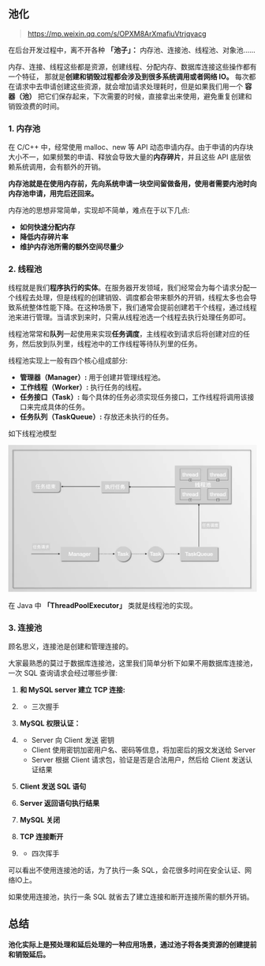 ## 池化

> https://mp.weixin.qq.com/s/OPXM8ArXmafiuVtrjqvacg

在后台开发过程中，离不开各种 **「池子」：** 内存池、连接池、线程池、对象池......

内存、连接、线程这些都是资源，创建线程、分配内存、数据库连接这些操作都有一个特征， 那就是**创建和销毁过程都会涉及到很多系统调用或者网络 IO。** 每次都在请求中去申请创建这些资源，就会增加请求处理耗时，但是如果我们用一个 **容器（池）** 把它们保存起来，下次需要的时候，直接拿出来使用，避免重复创建和销毁浪费的时间。

### 1. 内存池

在 C/C++ 中，经常使用 malloc、new 等 API 动态申请内存。由于申请的内存块大小不一，如果频繁的申请、释放会导致大量的**内存碎片**，并且这些  API 底层依赖系统调用，会有额外的开销。

**内存池就是在使用内存前，先向系统申请一块空间留做备用，使用者需要内池时向内存池申请，用完后还回来。**

内存池的思想非常简单，实现却不简单，难点在于以下几点:

- **如何快速分配内存**
- **降低内存碎片率**
- **维护内存池所需的额外空间尽量少**

### 2. 线程池

线程就是我们**程序执行的实体**。在服务器开发领域，我们经常会为每个请求分配一个线程去处理，但是线程的创建销毁、调度都会带来额外的开销，线程太多也会导致系统整体性能下降。在这种场景下，我们通常会提前创建若干个线程，通过线程池来进行管理。当请求到来时，只需从线程池选一个线程去执行处理任务即可。

线程池常常和**队列**一起使用来实现**任务调度**，主线程收到请求后将创建对应的任务，然后放到队列里，线程池中的工作线程等待队列里的任务。

线程池实现上一般有四个核心组成部分:

- **管理器（Manager）:** 用于创建并管理线程池。
- **工作线程（Worker）:** 执行任务的线程。
- **任务接口（Task）:** 每个具体的任务必须实现任务接口，工作线程将调用该接口来完成具体的任务。
- **任务队列（TaskQueue）:** 存放还未执行的任务。



如下线程池模型

![](image/线程池模型.jpg)

在 Java 中 **「ThreadPoolExecutor」** 类就是线程池的实现。

### 3. 连接池

顾名思义，连接池是创建和管理连接的。

大家最熟悉的莫过于数据库连接池，这里我们简单分析下如果不用数据库连接池，一次 SQL 查询请求会经过哪些步骤:

1. **和 MySQL server 建立 TCP 连接:**

2. - 三次握手

3. **MySQL 权限认证：**

4. - Server 向 Client 发送 密钥
   - Client 使用密钥加密用户名、密码等信息，将加密后的报文发送给 Server
   - Server 根据 Client 请求包，验证是否是合法用户，然后给 Client 发送认证结果

5. **Client 发送 SQL 语句**

6. **Server 返回语句执行结果**

7. **MySQL 关闭**

8. **TCP 连接断开**

9. - 四次挥手

可以看出不使用连接池的话，为了执行一条 SQL，会花很多时间在安全认证、网络IO上。

如果使用连接池，执行一条 SQL 就省去了建立连接和断开连接所需的额外开销。



## 总结

**池化实际上是预处理和延后处理的一种应用场景，通过池子将各类资源的创建提前和销毁延后。**

